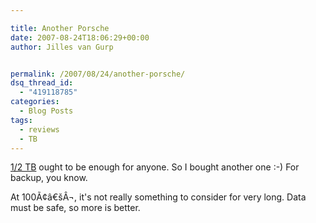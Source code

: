 ```yaml
---

title: Another Porsche
date: 2007-08-24T18:06:29+00:00
author: Jilles van Gurp


permalink: /2007/08/24/another-porsche/
dsq_thread_id:
  - "419118785"
categories:
  - Blog Posts
tags:
  - reviews
  - TB
---
```

[1/2 TB](https://www.jillesvangurp.com/2007/01/29/bought-a-porsche/) ought to be enough for anyone. So I bought another one :-) For backup, you know.

At 100Ã¢â€šÂ¬, it's not really something to consider for very long. Data must be safe, so more is better.